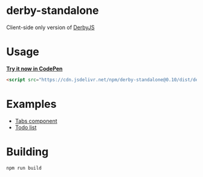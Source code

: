 derby-standalone
================

Client-side only version of [DerbyJS](https://derbyjs.com)


# Usage

**[Try it now in CodePen](https://codepen.io/pen?template=LYYZrWN)**

```html
<script src="https://cdn.jsdelivr.net/npm/derby-standalone@0.10/dist/derby-standalone.min.js"></script>
```


# Examples

* [Tabs component](https://codepen.io/nateps/pen/MWWwYZK)
* [Todo list](https://codepen.io/nateps/pen/oNNXRzq)


# Building

```
npm run build
```
